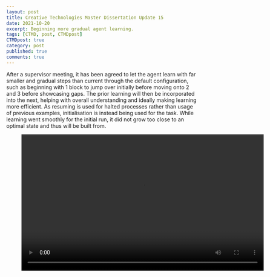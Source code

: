 ```yaml
---
layout: post
title: Creative Technologies Master Dissertation Update 15
date: 2021-10-20
excerpt: Beginning more gradual agent learning.
tags: [CTMD, post, CTMDpost]
CTMDpost: true
category: post
published: true
comments: true
---
```

After a supervisor meeting, it has been agreed to let the agent learn with far smaller and gradual steps than current through the default configuration, such as beginning with 1 block to jump over initially before moving onto 2 and 3 before showcasing gaps. The prior learning will then be incorporated into the next, helping with overall understanding and ideally making learning more efficient. As resuming is used for halted processes rather than usage of previous examples, initialisation is instead being used for the task. While learning went smoothly for the initial run, it did not grow too close to an optimal state and thus will be built from.

<figure class="video_container">
  <video width="640" height="360" controls="true" allowfullscreen="true">
    <source src="https://zd2horton.github.io/assets/video/20th One Block.mp4" type="video/mp4">
  </video>
</figure>